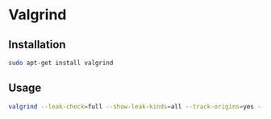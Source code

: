 
# Valgrind

## Installation

```bash
sudo apt-get install valgrind
```

## Usage

```bash
valgrind --leak-check=full --show-leak-kinds=all --track-origins=yes --log-file=/home/workspace/valgrind-out.txt /home/workspace/a.out
```
